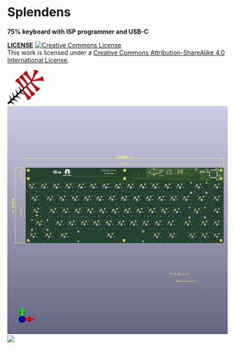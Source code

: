 # Splendens

**75% keyboard with ISP programmer and USB-C**

**[LICENSE](LICENSE)**
<a rel="license" href="http://creativecommons.org/licenses/by-sa/4.0/"><img alt="Creative Commons License" style="border-width:0" src="https://i.creativecommons.org/l/by-sa/4.0/88x31.png" /></a><br />This work is licensed under a <a rel="license" href="http://creativecommons.org/licenses/by-sa/4.0/">Creative Commons Attribution-ShareAlike 4.0 International License</a>.

![splendens](./doc/splendens.png)
![](./doc/my-keyboard.png)
![](./doc/my-keyboard-bottom.jpeg)
